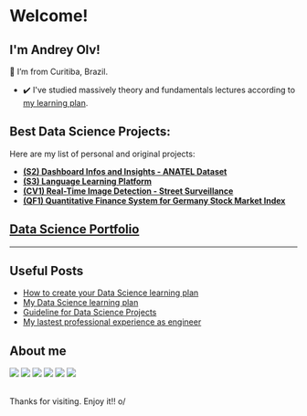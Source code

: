 # Welcome!

## I'm Andrey Olv!

:house_with_garden: I’m from Curitiba, Brazil.

* :heavy_check_mark: I've studied massively theory and fundamentals lectures according to [my learning plan](https://github.com/andreyolv/learning).

## Best Data Science Projects:
Here are my list of personal and original projects:
* [**(S2) Dashboard Infos and Insights - ANATEL Dataset**](https://github.com/andreyolv/portfolio/tree/main/(S2)%20Dashboard%20Infos%20and%20Insights%20-%20ANATEL%20Dataset)
* [**(S3) Language Learning Platform**](https://github.com/andreyolv/portfolio/tree/main/(S3)%20Language%20Learning%20Platform)
* [**(CV1) Real-Time Image Detection - Street Surveillance**](https://github.com/andreyolv/portfolio/tree/main/(CV1)%20Real-Time%20Image%20Detection%20-%20Street%20Surveillance)
* [**(QF1) Quantitative Finance System for Germany Stock Market Index**](https://github.com/andreyolv/portfolio/tree/main/(QF1)%20Quantitative%20Finance%20System%20for%20Germany%20Stock%20Market%20Index)

## [Data Science Portfolio](https://github.com/andreyolv/portfolio)

---
## Useful Posts
<!-- BLOG-POST-LIST:START -->
* [How to create your Data Science learning plan]()
* [My Data Science learning plan](https://github.com/andreyolv/learning)
* [Guideline for Data Science Projects](https://docs.google.com/document/d/1l-bpaknqHLWqg7dKV7HBcOUKhQeWrJCJGNwrxoTesfA/edit?usp=sharing)
* [My lastest professional experience as engineer](https://andreyolv.github.io/#experience) 

<!-- BLOG-POST-LIST:END -->

## About me
<div>
<a href="https://www.linkedin.com/in/andreyolv/"><img src="https://img.shields.io/badge/-LinkedIn-%230077B5?style=for-the-badge&logo=linkedin&logoColor=white"></a> 
<a href="https://www.kaggle.com/andreyolv"><img src="https://img.shields.io/badge/Kaggle-20BEFF?style=for-the-badge&logo=Kaggle&logoColor=white"></a>
<a href="https://github.com/andreyolv"><img src="https://img.shields.io/badge/GitHub-100000?style=for-the-badge&logo=github&logoColor=white"></a>
<a href="https://andreyolv.github.io/"><img src="https://img.shields.io/badge/website-000000?style=for-the-badge&logo=About.me&logoColor=white"></a>
<a href="https://andreyolv.medium.com/"><img src="https://img.shields.io/badge/Medium-12100E?style=for-the-badge&logo=medium&logoColor=white"></a>
<a href="https://www.youtube.com/channel/UCECtmPR-VkdFjyTJPakPtlw"><img src="https://img.shields.io/badge/YouTube-FF0000?style=for-the-badge&logo=youtube&logoColor=white"></a> 

  
</div>
<br />

Thanks for visiting.
Enjoy it!! o/
